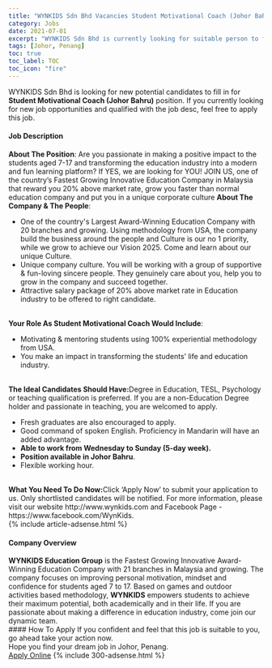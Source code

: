```yaml
---
title: "WYNKIDS Sdn Bhd Vacancies Student Motivational Coach (Johor Bahru)" 
category: Jobs 
date: 2021-07-01 
excerpt: "WYNKIDS Sdn Bhd is currently looking for suitable person to fill in the Student Motivational Coach (Johor Bahru) which based in Johor, Penang" 
tags: [Johor, Penang] 
toc: true 
toc_label: TOC 
toc_icon: "fire" 
--- 
```


<p>WYNKIDS Sdn Bhd is looking for new potential candidates to fill in for <b>Student Motivational Coach (Johor Bahru)</b> position. If you currently looking for new job opportunities and qualified with the job desc, feel free to apply this job.
</p><div><div><h4>Job Description</h4></div><div><div><span><div><div><strong>About The Position</strong>:&#160;Are you passionate in making a positive impact to the students aged 7-17 and transforming the education industry into a modern and fun learning platform? If YES, we are looking for YOU!&#160;JOIN US, one of the country&#8217;s Fastest Growing Innovative Education Company in Malaysia that reward you 20% above market rate, grow you faster than normal education company and put you in a unique corporate culture&#160;<strong>About The Company &amp; The People</strong>:<ul><li>One of the country's Largest Award-Winning Education Company with 20 branches and growing. Using methodology from USA, the company build the business around the people and Culture is our no 1 priority, while we grow to achieve our Vision 2025. Come and learn about our unique Culture.</li><li>Unique company culture. You will be working with a group of supportive &amp; fun-loving sincere people. They genuinely care about you, help you to grow in the company and succeed together.</li><li>Attractive salary package of 20% above market rate in Education industry to be offered to right candidate.</li></ul><br><strong>Your Role As Student Motivational Coach Would Include</strong>:<ul><li>Motivating &amp; mentoring students using 100% experiential methodology from USA.&#160;</li><li>You make an impact in transforming the students&#8217; life and education industry.</li></ul><br><strong>The Ideal Candidates Should Have:</strong>Degree in Education, TESL, Psychology or teaching qualification is preferred. If you are a non-Education Degree holder and passionate in teaching, you are welcomed to apply.<ul><li>Fresh graduates are also encouraged to apply.</li><li>Good command of spoken English. Proficiency in Mandarin will have an added advantage.</li><li><strong>Able to work from Wednesday to Sunday (5-day week).</strong></li><li><strong>Position available in Johor Bahru</strong>.</li><li>Flexible working hour.</li></ul><br><strong>What You Need To Do Now:</strong>Click &#8216;Apply Now&#8217; to submit your application to us.&#160;Only shortlisted candidates will be notified.&#160;For more information, please visit our website http://www.wynkids.com and Facebook Page - https://www.facebook.com/WynKids.&#160;&#160;</div></div></span></div></div></div> 
{% include article-adsense.html %} 
<div><div><h4>Company Overview</h4></div><div><div><span><div><div><strong>WYNKIDS Education Group</strong> is the Fastest Growing Innovative Award-Winning Education Company with 21 branches in Malaysia and growing. The company focuses on improving personal motivation, mindset and confidence for students aged 7 to 17. Based on games and outdoor activities based methodology, <strong>WYNKIDS</strong> empowers students to achieve their maximum potential, both academically and in their life. If you are passionate about making a difference in education industry, come join our dynamic team.</div></div></span></div></div></div> 
#### How To Apply 
If you confident and feel that this job is suitable to you, go ahead take your action now. <br/> 
Hope you find your dream job in Johor, Penang. <br/> 
<a href="https://www.jobstreet.com.my/en/job/student-motivational-coach-johor-bahru-4599865?jobId=jobstreet-my-job-4599865&" class="btn btn--info" target="_blank" rel="nofollow noopenner">Apply Online</a> 
{% include 300-adsense.html %} 